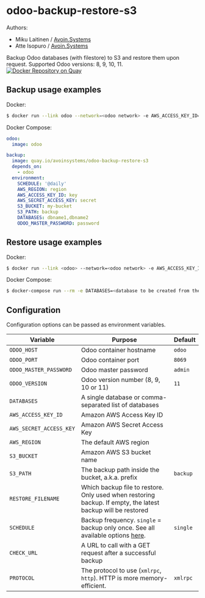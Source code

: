 # odoo-backup-restore-s3
Authors: 
 - Miku Laitinen / [Avoin.Systems](https://avoin.systems)
 - Atte Isopuro / [Avoin.Systems](https://avoin.systems)

Backup Odoo databases (with filestore) to S3 and restore them upon request. Supported Odoo versions: 8, 9, 10, 11.
[![Docker Repository on Quay](https://quay.io/repository/avoinsystems/odoo-backup-restore-s3/status "Docker Repository on Quay")](https://quay.io/repository/avoinsystems/odoo-backup-restore-s3)

## Backup usage examples

Docker:
```sh
$ docker run --link odoo --network=<odoo network> -e AWS_ACCESS_KEY_ID=<key> -e AWS_SECRET_ACCESS_KEY=<secret> -e S3_BUCKET=<my-bucket> -e S3_PREFIX=<backup> -e ODOO_MASTER_PASSWORD=<password> -e DATABASES=<comma-separated list of database names> -e SCHEDULE=<backup frequency> quay.io/avoinsystems/odoo-backup-restore-s3
```

Docker Compose:
```yaml
odoo:
  image: odoo

backup:
  image: quay.io/avoinsystems/odoo-backup-restore-s3
  depends_on:
    - odoo
  environment:
    SCHEDULE: '@daily'
    AWS_REGION: region
    AWS_ACCESS_KEY_ID: key
    AWS_SECRET_ACCESS_KEY: secret
    S3_BUCKET: my-bucket
    S3_PATH: backup
    DATABASES: dbname1,dbname2
    ODOO_MASTER_PASSWORD: password

```

## Restore usage examples
Docker:
```sh
$ docker run --link <odoo> --network=<odoo network> -e AWS_ACCESS_KEY_ID=<key> -e AWS_SECRET_ACCESS_KEY=<secret> -e S3_BUCKET=<my-bucket> -e S3_PREFIX=<backup> -e ODOO_MASTER_PASSWORD=<password> -e DATABASES=<database to be created from the backup> -e SCHEDULE=<backup frequency> quay.io/avoinsystems/odoo-backup-restore-s3 restore
```

Docker Compose:
```sh
$ docker-compose run --rm -e DATABASES=<database to be created from the backup> backup restore
```

## Configuration

Configuration options can be passed as environment variables.

| Variable                | Purpose                   |Default   |
| ----------------------- | ------------------------- | -------- |
| `ODOO_HOST`             | Odoo container hostname   | `odoo`   |
| `ODOO_PORT`             | Odoo container port       | `8069`   |
| `ODOO_MASTER_PASSWORD`  | Odoo master password      | `admin`  |
| `ODOO_VERSION`          | Odoo version number (8, 9, 10 or 11) | `11` |
| `DATABASES`             | A single database or comma-separated list of databases   |   |
| `AWS_ACCESS_KEY_ID`     | Amazon AWS Access Key ID  |          |
| `AWS_SECRET_ACCESS_KEY` | Amazon AWS Secret Access Key |       |
| `AWS_REGION`            | The default AWS region       |  |
| `S3_BUCKET`             | Amazon AWS S3 bucket name    |  |
| `S3_PATH`               | The backup path inside the bucket, a.k.a. prefix   |`backup`   |
| `RESTORE_FILENAME`      | Which backup file to restore. Only used when restoring backup.  If empty, the latest backup will be restored |   |
| `SCHEDULE`              | Backup frequency. `single` = backup only once. See all available options [here](http://godoc.org/github.com/robfig/cron#hdr-Predefined_schedules).  |`single`   |
| `CHECK_URL`             | A URL to call with a GET request after a successful backup   |   |
| `PROTOCOL`              | The protocol to use (`xmlrpc`, `http`). HTTP is more memory-efficient. | `xmlrpc` |
